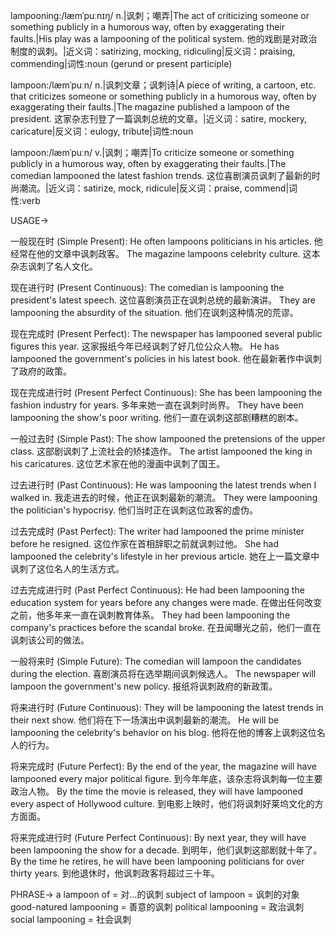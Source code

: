 lampooning:/læmˈpuːnɪŋ/
n.|讽刺；嘲弄|The act of criticizing someone or something publicly in a humorous way, often by exaggerating their faults.|His play was a lampooning of the political system. 他的戏剧是对政治制度的讽刺。|近义词：satirizing, mocking, ridiculing|反义词：praising, commending|词性:noun (gerund or present participle)

lampoon:/læmˈpuːn/
n.|讽刺文章；讽刺诗|A piece of writing, a cartoon, etc. that criticizes someone or something publicly in a humorous way, often by exaggerating their faults.|The magazine published a lampoon of the president. 这家杂志刊登了一篇讽刺总统的文章。|近义词：satire, mockery, caricature|反义词：eulogy, tribute|词性:noun

lampoon:/læmˈpuːn/
v.|讽刺；嘲弄|To criticize someone or something publicly in a humorous way, often by exaggerating their faults.|The comedian lampooned the latest fashion trends.  这位喜剧演员讽刺了最新的时尚潮流。|近义词：satirize, mock, ridicule|反义词：praise, commend|词性:verb


USAGE->

一般现在时 (Simple Present):
He often lampoons politicians in his articles. 他经常在他的文章中讽刺政客。
The magazine lampoons celebrity culture. 这本杂志讽刺了名人文化。

现在进行时 (Present Continuous):
The comedian is lampooning the president's latest speech.  这位喜剧演员正在讽刺总统的最新演讲。
They are lampooning the absurdity of the situation. 他们在讽刺这种情况的荒谬。

现在完成时 (Present Perfect):
The newspaper has lampooned several public figures this year.  这家报纸今年已经讽刺了好几位公众人物。
He has lampooned the government's policies in his latest book. 他在最新著作中讽刺了政府的政策。

现在完成进行时 (Present Perfect Continuous):
She has been lampooning the fashion industry for years. 多年来她一直在讽刺时尚界。
They have been lampooning the show's poor writing. 他们一直在讽刺这部剧糟糕的剧本。


一般过去时 (Simple Past):
The show lampooned the pretensions of the upper class.  这部剧讽刺了上流社会的矫揉造作。
The artist lampooned the king in his caricatures.  这位艺术家在他的漫画中讽刺了国王。

过去进行时 (Past Continuous):
He was lampooning the latest trends when I walked in. 我走进去的时候，他正在讽刺最新的潮流。
They were lampooning the politician's hypocrisy. 他们当时正在讽刺这位政客的虚伪。

过去完成时 (Past Perfect):
The writer had lampooned the prime minister before he resigned.  这位作家在首相辞职之前就讽刺过他。
She had lampooned the celebrity's lifestyle in her previous article.  她在上一篇文章中讽刺了这位名人的生活方式。

过去完成进行时 (Past Perfect Continuous):
He had been lampooning the education system for years before any changes were made. 在做出任何改变之前，他多年来一直在讽刺教育体系。
They had been lampooning the company's practices before the scandal broke.  在丑闻曝光之前，他们一直在讽刺该公司的做法。


一般将来时 (Simple Future):
The comedian will lampoon the candidates during the election. 喜剧演员将在选举期间讽刺候选人。
The newspaper will lampoon the government's new policy.  报纸将讽刺政府的新政策。

将来进行时 (Future Continuous):
They will be lampooning the latest trends in their next show.  他们将在下一场演出中讽刺最新的潮流。
He will be lampooning the celebrity's behavior on his blog. 他将在他的博客上讽刺这位名人的行为。


将来完成时 (Future Perfect):
By the end of the year, the magazine will have lampooned every major political figure. 到今年年底，该杂志将讽刺每一位主要政治人物。
By the time the movie is released, they will have lampooned every aspect of Hollywood culture.  到电影上映时，他们将讽刺好莱坞文化的方方面面。


将来完成进行时 (Future Perfect Continuous):
By next year, they will have been lampooning the show for a decade. 到明年，他们讽刺这部剧就十年了。
By the time he retires, he will have been lampooning politicians for over thirty years.  到他退休时，他讽刺政客将超过三十年。



PHRASE->
a lampoon of = 对...的讽刺
subject of lampoon = 讽刺的对象
good-natured lampooning = 善意的讽刺
political lampooning = 政治讽刺
social lampooning = 社会讽刺
